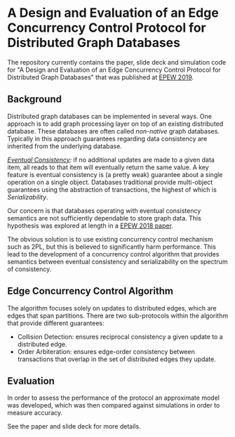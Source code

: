 # A Design and Evaluation of an Edge Concurrency Control Protocol for Distributed Graph Databases #

The repository currently contains the paper, slide deck and simulation code for "A Design and Evaluation of an Edge Concurrency Control Protocol for Distributed Graph Databases" that was published at [EPEW 2019](https://www.epew19.deib.polimi.it).

## Background ##

Distributed graph databases can be implemented in several ways. One approach is to add graph processing layer on top of an existing distributed database. These databases are often called *non-native* graph databases. Typically in this approach guarantees regarding data consistency are inherited from the underlying database.

*[Eventual Consistency](https://queue.acm.org/detail.cfm?id=2462076):* if no additional updates are made to a given data item, all reads to that item will eventually return the same value. A key feature is eventual consistency is (a pretty weak) guarantee about a single operation on a single object. Databases traditional provide multi-object guarantees using the abstraction of transactions, the highest of which is *Serializability*.

Our concern is that databases operating with eventual consistency semantics are not sufficiently dependable to store graph data. This hypothesis was explored at length in a [EPEW 2018 paper](https://doi.org/10.1007/978-3-030-02227-3_1).

The obvious solution is to use existing concurrency control mechanism such as 2PL, but this is believed to significantly harm performance. This lead to the development of a concurrency control algorithm that provides semantics between eventual consistency and serializability on the spectrum of consistency.

## Edge Concurrency Control Algorithm ##

The algorithm focuses solely on updates to distributed edges, which are edges that span partitions. There are two sub-protocols within the algorithm that provide different guarantees:
+ Collision Detection: ensures reciprocal consistency a given update to a distributed edge.
+ Order Arbiteration: ensures edge-order consistency between transactions that overlap in the set of distributed edges they update.

## Evaluation ##

In order to assess the performance of the protocol an approximate model was developed, which was then compared against simulations in order to measure accuracy.

See the paper and slide deck for more details.
